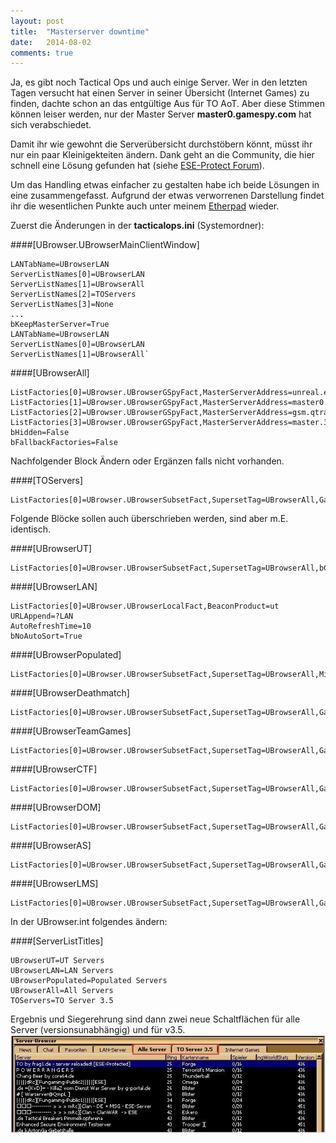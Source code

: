 ```yaml
---
layout: post
title:  "Masterserver downtime"
date:   2014-08-02 
comments: true
---
```


Ja, es gibt noch Tactical Ops und auch einige Server. Wer in den letzten Tagen versucht hat einen Server in seiner Übersicht (Internet Games) zu finden, dachte schon an das entgültige Aus für TO AoT. Aber diese Stimmen können leiser werden, nur der Master Server **master0.gamespy.com** hat sich verabschiedet.

Damit ihr wie gewohnt die Serverübersicht durchstöbern könnt, müsst ihr nur ein paar Kleinigekteiten ändern. Dank geht an die Community, die hier schnell eine Lösung gefunden hat (siehe [ESE-Protect Forum](http://ese-protect.de/homepage/forums.php?m=posts&p=32543#32543)).

Um das Handling etwas einfacher zu gestalten habe ich beide Lösungen in eine zusammengefasst. Aufgrund der etwas verworrenen Darstellung findet ihr die wesentlichen Punkte auch unter meinem [Etherpad](http://pad.netbuk.dk/p/TO-Master-Server) wieder.


Zuerst die Änderungen in der **tacticalops.ini** (Systemordner):

####[UBrowser.UBrowserMainClientWindow]

	LANTabName=UBrowserLAN
	ServerListNames[0]=UBrowserLAN
	ServerListNames[1]=UBrowserAll
	ServerListNames[2]=TOServers
	ServerListNames[3]=None
	...
	bKeepMasterServer=True
	LANTabName=UBrowserLAN
	ServerListNames[0]=UBrowserLAN
	ServerListNames[1]=UBrowserAll`

####[UBrowserAll]

	ListFactories[0]=UBrowser.UBrowserGSpyFact,MasterServerAddress=unreal.epicgames.com,MasterServerTCPPort=28900,Region=0,GameName=ut
	ListFactories[1]=UBrowser.UBrowserGSpyFact,MasterServerAddress=master0.gamespy.com,MasterServerTCPPort=28900,Region=0,GameName=ut
	ListFactories[2]=UBrowser.UBrowserGSpyFact,MasterServerAddress=gsm.qtracker.com,MasterServerTCPPort=28900,Region=0,GameName=ut
	ListFactories[3]=UBrowser.UBrowserGSpyFact,MasterServerAddress=master.333networks.com,MasterServerTCPPort=28900,Region=0,GameName=ut
	bHidden=False
	bFallbackFactories=False

Nachfolgender Block Ändern oder Ergänzen falls nicht vorhanden.

####[TOServers]
	
    ListFactories[0]=UBrowser.UBrowserSubsetFact,SupersetTag=UBrowserAll,GameType=TO350,bCompatibleServersOnly=True

Folgende Blöcke sollen auch überschrieben werden, sind aber m.E. identisch.

####[UBrowserUT]
	
    ListFactories[0]=UBrowser.UBrowserSubsetFact,SupersetTag=UBrowserAll,bCompatibleServersOnly=True

####[UBrowserLAN]
	
    ListFactories[0]=UBrowser.UBrowserLocalFact,BeaconProduct=ut
	URLAppend=?LAN
	AutoRefreshTime=10
	bNoAutoSort=True

####[UBrowserPopulated]
	
    ListFactories[0]=UBrowser.UBrowserSubsetFact,SupersetTag=UBrowserAll,MinPlayers=1,bCompatibleServersOnly=True

####[UBrowserDeathmatch]
	
    ListFactories[0]=UBrowser.UBrowserSubsetFact,SupersetTag=UBrowserAll,GameType=DeathMatchPlus,bCompatibleServersOnly=True

####[UBrowserTeamGames]
	
    ListFactories[0]=UBrowser.UBrowserSubsetFact,SupersetTag=UBrowserAll,GameType=TeamGamePlus,bCompatibleServersOnly=True

####[UBrowserCTF]
	
    ListFactories[0]=UBrowser.UBrowserSubsetFact,SupersetTag=UBrowserAll,GameType=CTFGame,bCompatibleServersOnly=True

####[UBrowserDOM]
	
    ListFactories[0]=UBrowser.UBrowserSubsetFact,SupersetTag=UBrowserAll,GameType=Domination,bCompatibleServersOnly=True

####[UBrowserAS]
	
    ListFactories[0]=UBrowser.UBrowserSubsetFact,SupersetTag=UBrowserAll,GameType=Assault,bCompatibleServersOnly=True

####[UBrowserLMS]

	ListFactories[0]=UBrowser.UBrowserSubsetFact,SupersetTag=UBrowserAll,GameType=LastManStanding,bCompatibleServersOnly=True


In der UBrowser.int folgendes ändern:
    
####[ServerListTitles]

	UBrowserUT=UT Servers
    UBrowserLAN=LAN Servers
    UBrowserPopulated=Populated Servers
    UBrowserAll=All Servers
    TOServers=TO Server 3.5

Ergebnis und Siegerehrung sind dann zwei neue Schaltflächen für alle Server (versionsunabhängig) und für v3.5.
![Masterserver_down](/_data/images/masterserver_down.jpg)